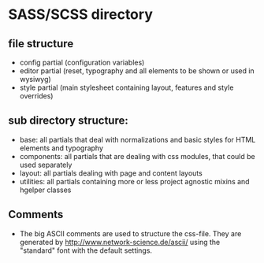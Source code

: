 # SASS/SCSS directory

## file structure

* config partial (configuration variables)
* editor partial (reset, typography and all elements to be shown or used in wysiwyg)
* style partial (main stylesheet containing layout, features and style overrides)

## sub directory structure:

* base: all partials that deal with normalizations and basic styles for HTML elements and typography
* components: all partials that are dealing with css modules, that could be used separately
* layout: all partials dealing with page and content layouts
* utilities: all partials containing more or less project agnostic mixins and hgelper classes

## Comments
* The big ASCII comments are used to structure the css-file. They are generated by http://www.network-science.de/ascii/ using the "standard" font with the default settings.
